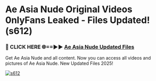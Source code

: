 # Ae Asia Nude Original Videos 0nlyFans Leaked - Files Updated! (s612)

<h3>🔴 CLICK HERE 🌐==►► <a href="https://tinyurl.com/52m3yx9h" rel="nofollow">Ae Asia Nude Updated Files</a></h3>

Get Ae Asia Nude and all content. Now you can access all videos and pictures of Ae Asia Nude. New Updated Files 2025!

[![s612](https://i.imgur.com/TnHtlc8.gif)](https://tinyurl.com/52m3yx9h)
